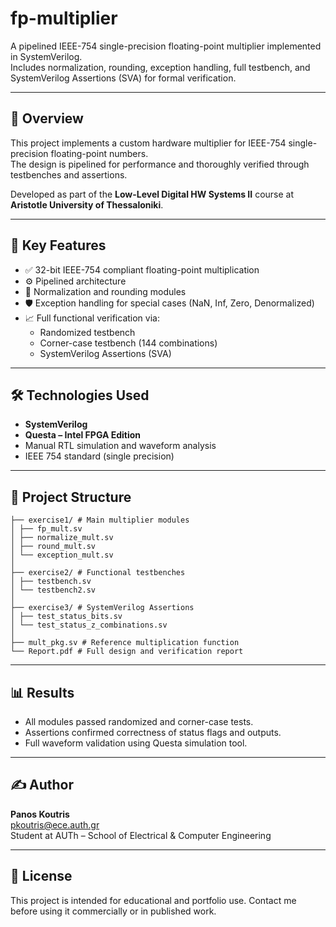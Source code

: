 # fp-multiplier

A pipelined IEEE-754 single-precision floating-point multiplier implemented in SystemVerilog.  
Includes normalization, rounding, exception handling, full testbench, and SystemVerilog Assertions (SVA) for formal verification.

---

## 🚀 Overview

This project implements a custom hardware multiplier for IEEE-754 single-precision floating-point numbers.  
The design is pipelined for performance and thoroughly verified through testbenches and assertions.

Developed as part of the **Low-Level Digital HW Systems II** course at **Aristotle University of Thessaloniki**.

---

## 🧠 Key Features

- ✅ 32-bit IEEE-754 compliant floating-point multiplication  
- ⚙️ Pipelined architecture  
- 🧮 Normalization and rounding modules  
- 🛡️ Exception handling for special cases (NaN, Inf, Zero, Denormalized)  
- 📈 Full functional verification via:
  - Randomized testbench
  - Corner-case testbench (144 combinations)
  - SystemVerilog Assertions (SVA)

---

## 🛠️ Technologies Used

- **SystemVerilog**
- **Questa – Intel FPGA Edition**
- Manual RTL simulation and waveform analysis
- IEEE 754 standard (single precision)

---

## 📂 Project Structure
```
├── exercise1/ # Main multiplier modules
│ ├── fp_mult.sv
│ ├── normalize_mult.sv
│ ├── round_mult.sv
│ └── exception_mult.sv
│
├── exercise2/ # Functional testbenches
│ ├── testbench.sv
│ └── testbench2.sv
│
├── exercise3/ # SystemVerilog Assertions
│ ├── test_status_bits.sv
│ └── test_status_z_combinations.sv
│
├── mult_pkg.sv # Reference multiplication function
└── Report.pdf # Full design and verification report
```

---

## 📊 Results

- All modules passed randomized and corner-case tests.
- Assertions confirmed correctness of status flags and outputs.
- Full waveform validation using Questa simulation tool.

---

## ✍️ Author

**Panos Koutris**  
[pkoutris@ece.auth.gr](mailto:pkoutris@ece.auth.gr)  
Student at AUTh – School of Electrical & Computer Engineering

---

## 📎 License

This project is intended for educational and portfolio use. Contact me before using it commercially or in published work.

